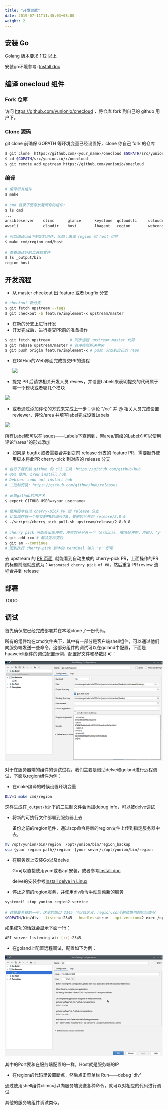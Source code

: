 ```yaml
---
title: "开发贡献"
date: 2019-07-11T11:45:03+08:00
weight: 2
---
```


## 安装 Go

Golang 版本要求 1.12 以上

安装go环境参考: [Install doc](https://golang.org/doc/install)

## 编译 onecloud 组件

### Fork 仓库

访问 https://github.com/yunionio/onecloud ，将仓库 fork 到自己的 github 用户下。

### Clone 源码

git clone 前确保 GOPATH 等环境变量已经设置好，clone 你自己 fork 的仓库

```sh
$ git clone  https://github.com/<your_name>/onecloud $GOPATH/src/yunion.io/x/onecloud
$ cd $GOPATH/src/yunion.io/x/onecloud
$ git remote add upstream https://github.com/yunionio/onecloud
```

### 编译

```sh
# 编译所有组件
$ make

# cmd 目录下面存放着所有的组件:
$ ls cmd
...
ansibleserver    climc      glance      keystone  qcloudcli     ucloudcli
awscli           cloudir    host        lbagent   region        webconsole

# 可以编译cmd下制定的组件，比如：编译 region 和 host 组件
$ make cmd/region cmd/host

# 查看编译好的二进制文件
$ ls _output/bin
region host
```

## 开发流程

- 从 master checkout 出 feature 或者 bugfix 分支

```bash
# checkout 新分支
$ git fetch upstream --tags
$ git checkout -b feature/implement-x upstream/master
```

- 在新的分支上进行开发
- 开发完成后，进行提交PR前的准备操作

```bash
$ git fetch upstream         # 同步远程 upstream master 代码
$ git rebase upstream/master # 有冲突则解决冲突
$ git push origin feature/implement-x # push 分支到自己的 repo
```

- 在GitHub的Web界面完成提交PR的流程

  ![](images/submitPR.png)

- 提完 PR 后请求相关开发人员 review，并设置Labels来表明提交的代码属于哪一个模块或者哪几个模块

![](images/reviewer_label.png)

- 或者通过添加评论的方式来完成上一步；评论 "/cc" 并 @ 相关人员完成设置reviewer，评论/area 并填写label完成设置Labels

![](images/robot_review_label.png)

​	所有Label都可以在issues——Labels下查询到，带area/前缀的Label均可以使用评论"/area"的形式添加

- 如果是 bugfix 或者需要合并到之前 release 分支的 feature PR，需要额外使用脚本将此PR cherry-pick 到对应的 release 分支

```bash
# 自行下载安装 github 的 cli 工具：https://github.com/github/hub
# OSX 使用: brew install hub
# Debian: sudo apt install hub
# 二进制安装: https://github.com/github/hub/releases

# 设置github的用户名
$ export GITHUB_USER=<your_username>

# 使用脚本自动 cherry-pick PR 到 release 分支
# 比如现在有一个提交的PR的编号为8，要把它合并到 release/2.8.0
$ ./scripts/cherry_pick_pull.sh upstream/release/2.8.0 8
 
# cherry pick 可能会出现冲突，冲突时开另外一个 terminal，解决好冲突，再输入 'y' 进行提交
$ git add xxx # 解决完冲突后
$ git am --continue
# 回到执行 cherry-pick 脚本的 terminal 输入 'y' 即可
```

去 upstream 的 [PR 页面](https://github.com/yunionio/onecloud/pulls), 就能看到自动生成的 cherry-pick PR，上面操作的PR的标题前缀就应该为：`Automated cherry pick of #8`，然后重复 PR review 流程合并到 release

## 部署

TODO

## 调试

首先确保您已经完成部署并在本地clone了一份代码。

所有的组件均在cmd文件夹下，其中有一部分是客户端shell组件，可以通过他们向服务端发送一些命令，这部分组件的调试可以在goland中配置，下面是huaweicli组件的调试配置示例，配置好文件和参数即可：

![](images/huaweicli_debug.png)

对于在服务器端的组件的调试过程，我们主要是借助delve和goland进行远程调试，下面以region组件为例：

- 在make编译的时候设置环境变量

```bash
DLV=1 make cmd/region
```

  这样生成在`_output/bin`下的二进制文件会添加debug info，可以被delve调试

- 将新的可执行文件部署到服务器上去

  备份之前的region组件，通过scp命令将新的region文件上传到指定服务器中去，

```bash
mv /opt/yunion/bin/region  /opt/yunion/bin/region_backup
scp {your region path}/region  {your sever}:/opt/yunion/bin/region
```

- 在服务器上安装Go以及delve

  Go可以直接使用yum或者apt安装，或者参考[Install doc](https://golang.org/doc/install)

  delve的安装参考[Install delve in Linux](https://github.com/go-delve/delve/blob/master/Documentation/installation/linux/install.md)

- 停止之前的region服务，并使用dlv命令手动启动新的服务

```bash
systemctl stop yunion-region2.service

# 这是最关键的一步，这里的端口 2345 可以自定义，region.conf的位置也视实际情况
$GOPATH/bin/dlv --listen=:2345 --headless=true --api-version=2 exec /opt/yunion/bin/region -- --config /etc/yunion/region.conf
```

  如果成功的话就会显示下面一行：

```bash
API server listening at: [::]:2345
```

- 在goland上配置远程调试，配置如下为例：

![](images/goland_remote.png)

  其中的Port要和在服务端配置的一样，Host就是服务端的IP

- 在region的代码里设置断点，然后点击菜单栏 Run——debug 'dlv'

通过使用shell组件climc可以向服务端发送各种命令，就可以对相应的代码进行调试

其他的服务端组件调试类似。